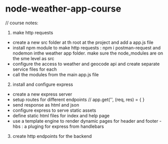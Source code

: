 # node-weather-app-course

// course notes:
1. make http requests
 - create a new src folder at th root at the project and add a app.js file
 - install npm module to make http requests : npm i postman-request and nodemon inthe weather app folder. make sure the node_modules are on the sme level as src
 - configure the access to weather and geocode api and create separate service files for each
 - call the modules from the main app.js file

2. install and configure express

- create a new express server
- setup routes for different endpoints 
    // app.get('', (req, res) = {
    }
- send response as html and json
- configure express to serve static assets
- define static html files for index and help page
- use a template engine to render dynamic pages for header and footer - hbs : a pluging for express from handlebars

3. create http endpoints for the backend
